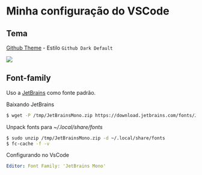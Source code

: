 # Minha configuração do VSCode

## Tema
[Github Theme](https://marketplace.visualstudio.com/items?itemName=GitHub.github-vscode-theme) - Estilo `Github Dark Default`

![](https://user-images.githubusercontent.com/378023/132220037-3cd3e777-55a6-445f-9a2e-da6020ebd78d.png)

## Font-family
Uso a [JetBrains](https://www.jetbrains.com/lp/mono/) como fonte padrão.

Baixando JetBrains
```bash
$ wget -P /tmp/JetBrainsMono.zip https://download.jetbrains.com/fonts/JetBrainsMono-2.304.zip 
```
Unpack fonts para *~/.local/share/fonts*

```bash
$ sudo unzip /tmp/JetBrainsMono.zip -d ~/.local/share/fonts
$ fc-cache -f -v
```

Configurando no VsCode

```yaml
Editor: Font Family: 'JetBrains Mono'
```
